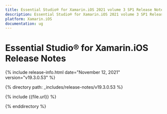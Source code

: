 ```yaml
---
title: Essential Studio® for Xamarin.iOS 2021 volume 3 SP1 Release Notes  
description: Essential Studio® for Xamarin.iOS 2021 volume 3 SP1 Release Notes  
platform: Xamarin.iOS
documentation: ug
---
```


# Essential Studio® for Xamarin.iOS  Release Notes  

{% include release-info.html date="November 12, 2021"  version="v19.3.0.53" %} 


{% directory path: _includes/release-notes/v19.3.0.53 %}

{% include {{file.url}} %}

{% enddirectory %}